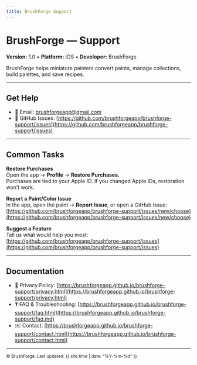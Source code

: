 ```yaml
---
title: BrushForge Support
---
```


# BrushForge — Support

**Version:** 1.0 • **Platform:** iOS • **Developer:** BrushForge

BrushForge helps miniature painters convert paints, manage collections, build palettes, and save recipes.

---

## Get Help

- 📧 Email: [brushforgeapp@gmail.com](mailto:brushforgeapp@gmail.com)
- 🐙 GitHub Issues: [https://github.com/brushforgeapp/brushforge-support/issues](https://github.com/brushforgeapp/brushforge-support/issues)

---

## Common Tasks

**Restore Purchases**  
Open the app → **Profile** → **Restore Purchases**.  
Purchases are tied to your Apple ID. If you changed Apple IDs, restoration won’t work.

**Report a Paint/Color Issue**  
In the app, open the paint → **Report Issue**, or open a GitHub issue:  
[https://github.com/brushforgeapp/brushforge-support/issues/new/choose](https://github.com/brushforgeapp/brushforge-support/issues/new/choose)

**Suggest a Feature**  
Tell us what would help you most:  
[https://github.com/brushforgeapp/brushforge-support/issues](https://github.com/brushforgeapp/brushforge-support/issues)

---

## Documentation

- 🔐 Privacy Policy: [https://brushforgeapp.github.io/brushforge-support/privacy.html](https://brushforgeapp.github.io/brushforge-support/privacy.html)
- ❓ FAQ & Troubleshooting: [https://brushforgeapp.github.io/brushforge-support/faq.html](https://brushforgeapp.github.io/brushforge-support/faq.md)
- ✉️ Contact: [https://brushforgeapp.github.io/brushforge-support/contact.html](https://brushforgeapp.github.io/brushforge-support/contact.html)

---

<sub>© BrushForge. Last updated: {{ site.time | date: "%Y-%m-%d" }}</sub>
